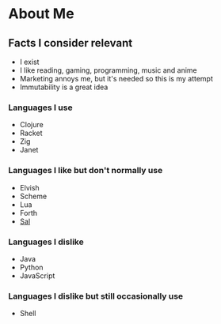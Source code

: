 # About Me

## Facts I consider relevant
- I exist
- I like reading, gaming, programming, music and anime
- Marketing annoys me, but it's needed so this is my attempt
- Immutability is a great idea

### Languages I use
- Clojure
- Racket
- Zig
- Janet

### Languages I like but don't normally use
- Elvish
- Scheme
- Lua
- Forth
- [Sal](https://github.com/Dr-Nekoma/salem)

### Languages I dislike
- Java
- Python
- JavaScript

### Languages I dislike but still occasionally use
- Shell
